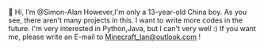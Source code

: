 👋 Hi, I’m @Simon-Alan
However,I'm only a 13-year-old China boy.
As you see, there aren't many projects in this.
I want to write more codes in the future.
I'm very interested in Python,Java,
but I can't very well :)
If you want me,
please write an E-mail to Minecraft_lan@outlook.com !
